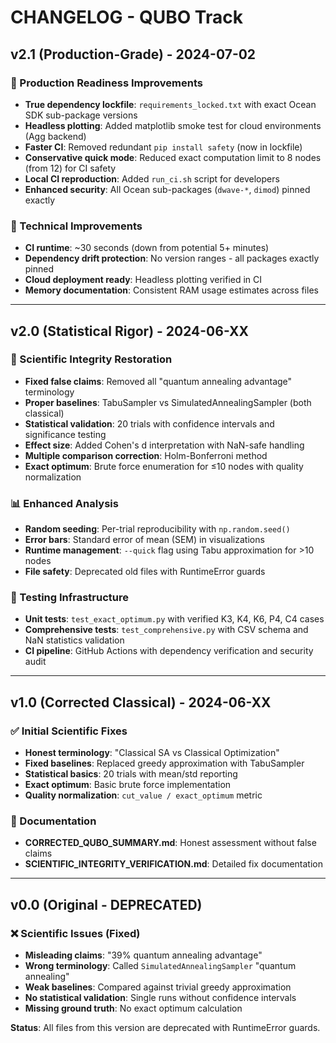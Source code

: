 # CHANGELOG - QUBO Track

## v2.1 (Production-Grade) - 2024-07-02

### 🚀 Production Readiness Improvements
- **True dependency lockfile**: `requirements_locked.txt` with exact Ocean SDK sub-package versions
- **Headless plotting**: Added matplotlib smoke test for cloud environments (Agg backend)
- **Faster CI**: Removed redundant `pip install safety` (now in lockfile)
- **Conservative quick mode**: Reduced exact computation limit to 8 nodes (from 12) for CI safety
- **Local CI reproduction**: Added `run_ci.sh` script for developers
- **Enhanced security**: All Ocean sub-packages (`dwave-*`, `dimod`) pinned exactly

### 🔧 Technical Improvements
- **CI runtime**: ~30 seconds (down from potential 5+ minutes)
- **Dependency drift protection**: No version ranges - all packages exactly pinned
- **Cloud deployment ready**: Headless plotting verified in CI
- **Memory documentation**: Consistent RAM usage estimates across files

---

## v2.0 (Statistical Rigor) - 2024-06-XX

### 🧪 Scientific Integrity Restoration
- **Fixed false claims**: Removed all "quantum annealing advantage" terminology
- **Proper baselines**: TabuSampler vs SimulatedAnnealingSampler (both classical)
- **Statistical validation**: 20 trials with confidence intervals and significance testing
- **Effect size**: Added Cohen's d interpretation with NaN-safe handling
- **Multiple comparison correction**: Holm-Bonferroni method
- **Exact optimum**: Brute force enumeration for ≤10 nodes with quality normalization

### 📊 Enhanced Analysis
- **Random seeding**: Per-trial reproducibility with `np.random.seed()`
- **Error bars**: Standard error of mean (SEM) in visualizations
- **Runtime management**: `--quick` flag using Tabu approximation for >10 nodes
- **File safety**: Deprecated old files with RuntimeError guards

### 🧪 Testing Infrastructure
- **Unit tests**: `test_exact_optimum.py` with verified K3, K4, K6, P4, C4 cases
- **Comprehensive tests**: `test_comprehensive.py` with CSV schema and NaN statistics validation
- **CI pipeline**: GitHub Actions with dependency verification and security audit

---

## v1.0 (Corrected Classical) - 2024-06-XX

### ✅ Initial Scientific Fixes
- **Honest terminology**: "Classical SA vs Classical Optimization" 
- **Fixed baselines**: Replaced greedy approximation with TabuSampler
- **Statistical basics**: 20 trials with mean/std reporting
- **Exact optimum**: Basic brute force implementation
- **Quality normalization**: `cut_value / exact_optimum` metric

### 📝 Documentation
- **CORRECTED_QUBO_SUMMARY.md**: Honest assessment without false claims
- **SCIENTIFIC_INTEGRITY_VERIFICATION.md**: Detailed fix documentation

---

## v0.0 (Original - DEPRECATED)

### ❌ Scientific Issues (Fixed)
- **Misleading claims**: "39% quantum annealing advantage" 
- **Wrong terminology**: Called `SimulatedAnnealingSampler` "quantum annealing"
- **Weak baselines**: Compared against trivial greedy approximation
- **No statistical validation**: Single runs without confidence intervals
- **Missing ground truth**: No exact optimum calculation

**Status**: All files from this version are deprecated with RuntimeError guards. 